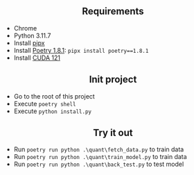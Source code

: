 <h2 align="center"> Requirements </h2>

- Chrome
- Python 3.11.7
- Install [pipx](https://pipx.pypa.io/stable/installation/)
- Install [Poetry 1.8.1](https://python-poetry.org/docs/#installation): `pipx install poetry==1.8.1`
- Install [CUDA 121](https://developer.nvidia.com/cuda-12-1-0-download-archive)

<h2 align="center"> Init project </h2>

- Go to the root of this project
- Execute `poetry shell`
- Execute `python install.py`
   

<h2 align="center"> Try it out </h2>

- Run `poetry run python .\quant\fetch_data.py` to train data
- Run `poetry run python .\quant\train_model.py` to train data
- Run `poetry run python .\quant\back_test.py` to test model